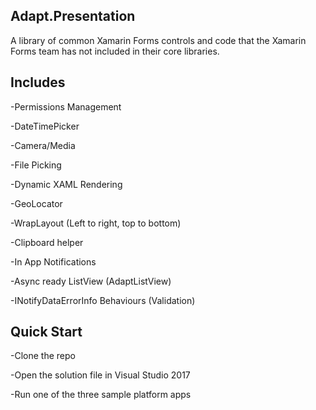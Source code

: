 ## Adapt.Presentation
A library of common Xamarin Forms controls and code that the Xamarin Forms team has not included in their core libraries. 

## Includes

-Permissions Management

-DateTimePicker

-Camera/Media

-File Picking

-Dynamic XAML Rendering

-GeoLocator

-WrapLayout (Left to right, top to bottom)

-Clipboard helper

-In App Notifications

-Async ready ListView (AdaptListView)

-INotifyDataErrorInfo Behaviours (Validation)

## Quick Start
-Clone the repo

-Open the solution file in Visual Studio 2017

-Run one of the three sample platform apps
